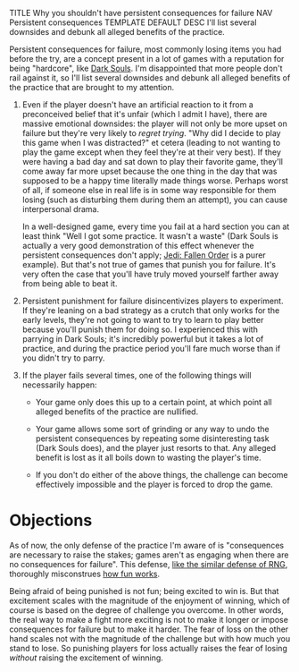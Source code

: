 TITLE Why you shouldn't have persistent consequences for failure
NAV Persistent consequences
TEMPLATE DEFAULT
DESC I'll list several downsides and debunk all alleged benefits of the practice.

Persistent consequences for failure, most commonly losing items you had before the try, are a concept present in a lot of games with a reputation for being "hardcore", like [Dark Souls](/reviews/dark_souls). I'm disappointed that more people don't rail against it, so I'll list several downsides and debunk all alleged benefits of the practice that are brought to my attention.

1. Even if the player doesn't have an artificial reaction to it from a preconceived belief that it's unfair (which I admit I have), there are massive emotional downsides: the player will not only be more upset on failure but they're very likely to *regret trying*. "Why did I decide to play this game when I was distracted?" et cetera (leading to not wanting to play the game except when they feel they're at their very best). If they were having a bad day and sat down to play their favorite game, they'll come away far more upset because the one thing in the day that was supposed to be a happy time literally made things worse. Perhaps worst of all, if someone else in real life is in some way responsible for them losing (such as disturbing them during them an attempt), you can cause interpersonal drama.

	In a well-designed game, every time you fail at a hard section you can at least think "Well I got some practice. It wasn't a waste" (Dark Souls is actually a very good demonstration of this effect whenever the persistent consequences don't apply; [Jedi: Fallen Order](/reviews/jedi_fallen_order) is a purer example). But that's not true of games that punish you for failure. It's very often the case that you'll have truly moved yourself farther away from being able to beat it.

2. Persistent punishment for failure disincentivizes players to experiment. If they're leaning on a bad strategy as a crutch that only works for the early levels, they're not going to want to try to learn to play better because you'll punish them for doing so. I experienced this with parrying in Dark Souls; it's incredibly powerful but it takes a lot of practice, and during the practice period you'll fare much worse than if you didn't try to parry.

3. If the player fails several times, one of the following things will necessarily happen:

	* Your game only does this up to a certain point, at which point all alleged benefits of the practice are nullified.

	* Your game allows some sort of grinding or any way to undo the persistent consequences by repeating some disinteresting task (Dark Souls does), and the player just resorts to that. Any alleged benefit is lost as it all boils down to wasting the player's time.

	* If you don't do either of the above things, the challenge can become effectively impossible and the player is forced to drop the game.

# Objections

As of now, the only defense of the practice I'm aware of is "consequences are necessary to raise the stakes; games aren't as engaging when there are no consequences for failure". This defense, [like the similar defense of RNG](rng#the-excitement-of-uncertainty), thoroughly misconstrues [how fun works](/protagonism/emotions).

Being afraid of being punished is not fun; being excited to win is. But that excitement scales with the magnitude of the enjoyment of winning, which of course is based on the degree of challenge you overcome. In other words, the real way to make a fight more exciting is not to make it longer or impose consequences for failure but to make it harder. The fear of loss on the other hand scales not with the magnitude of the challenge but with how much you stand to lose. So punishing players for loss actually raises the fear of losing *without* raising the excitement of winning.

